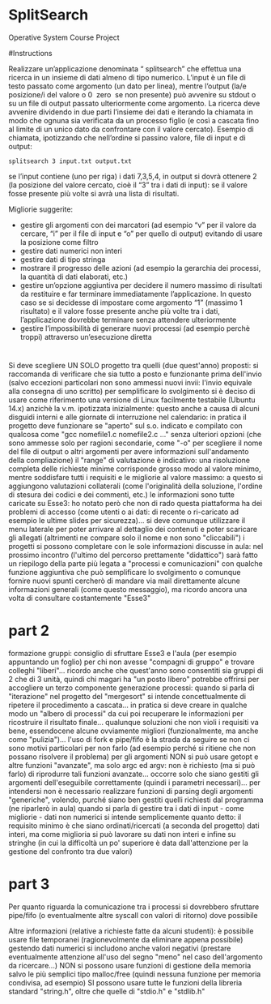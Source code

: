 # SplitSearch
Operative System Course Project

#Instructions

Realizzare un’applicazione denominata “ splitsearch” che effettua una ricerca in un insieme di dati almeno di tipo numerico. L’input è un file di testo passato come argomento (un dato per linea), mentre l’output (la/e posizione/i del valore o 0 ­ zero ­ se non presente) può avvenire su stdout o su un file di output passato ulteriormente come argomento. La ricerca deve avvenire dividendo in due parti l’insieme dei dati e iterando la chiamata in modo che ognuna sia verificata da un processo figlio (e così a cascata fino al limite di un unico dato da confrontare con il valore cercato).
Esempio di chiamata, ipotizzando che nell’ordine si passino valore, file di input e di output:
```
splitsearch 3 input.txt output.txt
```
se l’input contiene (uno per riga) i dati 7,3,5,4, in output si dovrà ottenere 2 (la posizione del valore cercato, cioè il “3” tra i dati di input): se il valore fosse presente più volte si avrà una lista di risultati.

Migliorie suggerite:
  - gestire gli argomenti con dei marcatori (ad esempio “­v” per il valore da cercare, “­i” per il
    file di input e “­o” per quello di output) evitando di usare la posizione come filtro
  - gestire dati numerici non interi
  - gestire dati di tipo stringa
  - mostrare il progresso delle azioni (ad esempio la gerarchia dei processi, la quantità di
    dati elaborati, etc.)
  - gestire un’opzione aggiuntiva per decidere il numero massimo di risultati da restituire e
    far terminare immediatamente l’applicazione. In questo caso se si decidesse di impostare come argomento “1” (massimo 1 risultato) e il valore fosse presente anche più volte tra i dati, l’applicazione dovrebbe terminare senza attendere ulteriormente
  - gestire l’impossibilità di generare nuovi processi (ad esempio perchè troppi) attraverso un’esecuzione diretta

#

Si deve scegliere UN SOLO progetto tra quelli (due quest'anno) proposti: si raccomanda di verificare che sia tutto a posto e funzionante prima dell'invio (salvo eccezioni particolari non sono ammessi nuovi invii: l'invio equivale alla consegna di uno scritto)
per semplificare lo svolgimento si è deciso di usare come riferimento una versione di Linux facilmente testabile (Ubuntu 14.x) anzichè la v.m. ipotizzata inizialmente: questo anche a causa di alcuni disguidi interni e alle giornate di interruzione nel calendario: in pratica il progetto deve funzionare se "aperto" sul s.o. indicato e compilato con qualcosa come "gcc nomefile1.c nomefile2.c ..." senza ulteriori opzioni (che sono ammesse solo per ragioni secondarie, come "-o" per scegliere il nome del file di output o altri argomenti per avere informazioni sull'andamento della compliazione)
il "range" di valutazione è indicativo: una risoluzione completa delle richieste minime corrisponde grosso modo al valore minimo, mentre soddisfare tutti i requisiti e le migliorie al valore massimo: a questo si aggiungono valutazioni collaterali (come l'originalità della soluzione, l'ordine di stesura dei codici e dei commenti, etc.)
le informazioni sono tutte caricate su Esse3: ho notato però che non di rado questa piattaforma ha dei problemi di accesso (come utenti o ai dati: di recente o ri-caricato ad esempio le ultime slides per sicurezza)... si deve comunque utilizzare il menu laterale per poter arrivare al dettaglio dei contenuti e poter scaricare gli allegati (altrimenti ne compare solo il nome e non sono "cliccabili")
i progetti si possono completare con le sole informazioni discusse in aula: nel prossimo incontro (l'ultimo del percorso prettamente "didattico") sarà fatto un riepilogo della parte più legata a "processi e comunicazioni" con qualche funzione aggiuntiva che può semplificare lo svolgimento o comunque fornire nuovi spunti
cercherò di mandare via mail direttamente alcune informazioni generali (come questo messaggio), ma ricordo ancora una volta di consultare costantemente "Esse3"

# part 2

formazione gruppi: consiglio di sfruttare Esse3 e l'aula (per esempio appuntando un foglio) per chi non avesse "compagni di gruppo" e trovare colleghi "liberi"... ricordo anche che quest'anno sono consentiti sia gruppi di 2 che di 3 unità, quindi chi magari ha "un posto libero" potrebbe offrirsi per accogliere un terzo componente
generazione processi: quando si parla di "iterazione" nel progetto del "mergesort" si intende concettualmente di ripetere il procedimento a cascata... in pratica si deve creare in qualche modo un "albero di processi" da cui poi recuperare le informazioni per ricostruire il risultato finale... qualunque soluzioni che non violi i requisiti va bene, essendocene alcune ovviamente migliori (funzionalmente, ma anche come "pulizia")... l'uso di fork e pipe/fifo è la strada da seguire se non ci sono motivi particolari per non farlo (ad esempio perché si ritiene che non possano risolvere il problema)
per gli argomenti NON si può usare getopt e altre funzioni "avanzate", ma solo argc ed argv: non è richiesto (ma si può farlo) di riprodurre tali funzioni avanzate... occorre solo che siano gestiti gli argomenti dell'eseguibile correttamente (quindi i parametri necessari)... per intendersi non è necessario realizzare funzioni di parsing degli argomenti "generiche", volendo, purché siano ben gestiti quelli richiesti dal programma (ne riparlerò in aula)
quando si parla di gestire tra i dati di input - come migliorie - dati non numerici si intende semplicemente quanto detto: il requisito minimo è che siano ordinati/ricercati (a seconda del progetto) dati interi, ma come miglioria si può lavorare su dati non interi e infine su stringhe (in cui la difficoltà un po' superiore è data dall'attenzione per la gestione del confronto tra due valori)

# part 3

Per quanto riguarda la comunicazione tra i processi si dovrebbero sfruttare pipe/fifo (o eventualmente altre syscall con valori di ritorno) dove possibile

Altre informazioni (relative a richieste fatte da alcuni studenti):
è possibile usare file temporanei (ragionevolmente da eliminare appena possibile)
gestendo dati numerici si includono anche valori negativi (prestare eventualmente attenzione all'uso del segno "meno" nel caso dell'argomento da ricercare...)
NON si possono usare funzioni di gestione della memoria salvo le più semplici  tipo malloc/free (quindi nessuna funzione per memoria condivisa, ad esempio)
SI possono usare tutte le funzioni della libreria standard "string.h", oltre che quelle di "stdio.h" e "stdlib.h"
